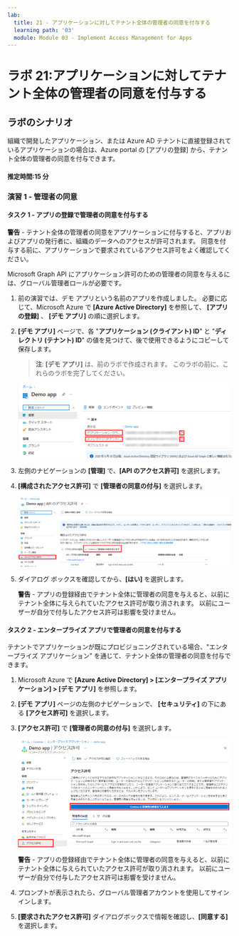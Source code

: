 ```yaml
---
lab:
  title: 21 - アプリケーションに対してテナント全体の管理者の同意を付与する
  learning path: '03'
  module: Module 03 - Implement Access Management for Apps
---
```


# ラボ 21:アプリケーションに対してテナント全体の管理者の同意を付与する

## ラボのシナリオ

組織で開発したアプリケーション、または Azure AD テナントに直接登録されているアプリケーションの場合は、Azure portal の [アプリの登録] から、テナント全体の管理者の同意を付与できます。

#### 推定時間:15 分

### 演習 1 - 管理者の同意

#### タスク 1 - アプリの登録で管理者の同意を付与する

   **警告** - テナント全体の管理者の同意をアプリケーションに付与すると、アプリおよびアプリの発行者に、組織のデータへのアクセスが許可されます。 同意を付与する前に、アプリケーションで要求されているアクセス許可をよく確認してください。

Microsoft Graph API にアプリケーション許可のための管理者の同意を与えるには、グローバル管理者ロールが必要です。

1. 前の演習では、デモ アプリという名前のアプリを作成しました。 必要に応じて、Microsoft Azure で **[Azure Active Directory]** を参照して、 **[アプリの登録]** 、 **[デモ アプリ]** の順に選択します。


2. **[デモ アプリ]** ページで、各 "**アプリケーション (クライアント) ID**" と "**ディレクトリ (テナント) ID**" の値を見つけて、後で使用できるようにコピーして保存します。

    >**注**: **[デモ アプリ]** は、前のラボで作成されます。 このラボの前に、これらのラボを完了してください。

    ![ディレクトリ ID が強調表示されている [デモ アプリ] ページを示す画面イメージ](./media/lp3-mod3-demo-app-directory-id.png)

3. 左側のナビゲーションの **[管理]** で、**[API のアクセス許可]** を選択します。

4. **[構成されたアクセス許可]** で **[管理者の同意の付与]** を選択します。

    ![Contoso に対する管理者の同意の付与が強調表示されている API のアクセス許可ページを示す画面イメージ](./media/lp3-mod3-api-permissions-admin-consent.png)

5. ダイアログ ボックスを確認してから、**[はい]** を選択します。

   **警告** - アプリの登録経由でテナント全体に管理者の同意を与えると、以前にテナント全体に与えられていたアクセス許可が取り消されます。 以前にユーザーが自分で付与したアクセス許可は影響を受けません。

#### タスク 2 - エンタープライズ アプリで管理者の同意を付与する

テナントでアプリケーションが既にプロビジョニングされている場合、"エンタープライズ アプリケーション" を通じて、テナント全体の管理者の同意を付与できます。

1. Microsoft Azure で **[Azure Active Directory] > [エンタープライズ アプリケーション] > [デモ アプリ]** を参照します。

2. **[デモ アプリ]** ページの左側のナビゲーションで、 **[セキュリティ]** の下にある **[アクセス許可]** を選択します。

3. **[アクセス許可]** で **[管理者の同意の付与]** を選択します。

    ![Contoso に対する管理者の同意の付与が強調表示されているデモ アプリのアクセス許可ページを示す画面イメージ](./media/lp3-mod3-grant-admin-consent-in-enterprise-app.png)

   **警告** - アプリの登録経由でテナント全体に管理者の同意を与えると、以前にテナント全体に与えられていたアクセス許可が取り消されます。 以前にユーザーが自分で付与したアクセス許可は影響を受けません。

4. プロンプトが表示されたら、グローバル管理者アカウントを使用してサインインします。

5. **[要求されたアクセス許可]** ダイアログボックスで情報を確認し、**[同意する]** を選択します。
